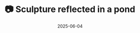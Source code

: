 ---
title: '📷 Sculpture reflected in a pond'
date: '2025-06-04'
image: 'https://cdn.diblasio.social/static/photos/2025/20250604_132915.jpg'
thumbnail: 'https://cdn.diblasio.social/static/photos/2025/thumbnails/20250604_132915.jpg'
alt_text: "A white sculpture reflected in a pond at Sculpture Flotantte 'Otterlo', Netherlands."
tags:
  - "#Photography"
  - "#Netherlands"
  - "#Otterlo"
  - "#FujiFilmXT4"
  - "#NaturePhotography"
  - "#OutdoorArt"
description: ''
created_date: '2025-06-04'
location: "Sculpture Flotantte 'Otterlo', Houtkampweg, Otterlo, Ede, Gelderland, Nederland, 6731 AW, Nederland"
exif_data: "FUJIFILM X-T4 XF35mmF2 R WR (1/420 | f/4.5 | ISO 320)"
draft: false
---